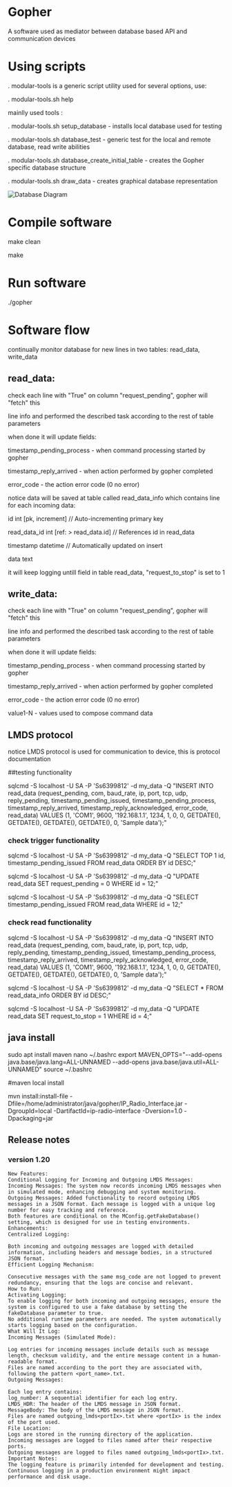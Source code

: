 # Gopher
A software used as mediator between database based API and communication devices

# Using scripts

. modular-tools is a generic script utility used for several options, use:

. modular-tools.sh help 

mainlly used tools : 

. modular-tools.sh setup_database     - installs local database used for testing

. modular-tools.sh database_test - generic test for the local and remote database, read write abilities

. modular-tools.sh database_create_initial_table - creates the Gopher specific database structure

. modular-tools.sh draw_data - creates graphical database representation

![Database Diagram](Documentation/database.png "Database Diagram")

# Compile software

make clean 

make

# Run software

./gopher

# Software flow

continually monitor database for new lines in two tables: read_data, write_data

## read_data: 

check each line with "True" on column "request_pending", gopher will "fetch" this

line info and performed the described task according to the rest of table parameters

when done it will update fields: 

timestamp_pending_process - when command processing started by gopher

timestamp_reply_arrived - when action performed by gopher completed

error_code - the action error code (0 no error)

notice data will be saved at table called read_data_info which contains line for each incoming data:

id int [pk, increment] // Auto-incrementing primary key

read_data_id int [ref: > read_data.id] // References id in read_data

timestamp datetime // Automatically updated on insert

data text

it will keep logging untill field in table read_data, "request_to_stop" is set to 1

## write_data: 

check each line with "True" on column "request_pending", gopher will "fetch" this

line info and performed the described task according to the rest of table parameters

when done it will update fields: 

timestamp_pending_process - when command processing started by gopher

timestamp_reply_arrived - when action performed by gopher completed

error_code - the action error code (0 no error)

value1-N - values used to compose command data

## LMDS protocol

notice LMDS protocol is used for communication to device, this is protocol documentation

##testing functionality

sqlcmd -S localhost -U SA -P 'Ss6399812' -d my_data -Q "INSERT INTO read_data (request_pending, com, baud_rate, ip, port, tcp, udp, reply_pending, timestamp_pending_issued, timestamp_pending_process, timestamp_reply_arrived, timestamp_reply_acknowledged, error_code, read_data) VALUES (1, 'COM1', 9600, '192.168.1.1', 1234, 1, 0, 0, GETDATE(), GETDATE(), GETDATE(), GETDATE(), 0, 'Sample data');"

### check trigger functionality

sqlcmd -S localhost -U SA -P 'Ss6399812' -d my_data -Q "SELECT TOP 1 id, timestamp_pending_issued FROM read_data ORDER BY id DESC;"

sqlcmd -S localhost -U SA -P 'Ss6399812' -d my_data -Q "UPDATE read_data SET request_pending = 0 WHERE id = 12;"

sqlcmd -S localhost -U SA -P 'Ss6399812' -d my_data -Q "SELECT timestamp_pending_issued FROM read_data WHERE id = 12;"

### check read functionality
sqlcmd -S localhost -U SA -P 'Ss6399812' -d my_data -Q "INSERT INTO read_data (request_pending, com, baud_rate, ip, port, tcp, udp, reply_pending, timestamp_pending_issued, timestamp_pending_process, timestamp_reply_arrived, timestamp_reply_acknowledged, error_code, read_data) VALUES (1, 'COM1', 9600, '192.168.1.1', 1234, 1, 0, 0, GETDATE(), GETDATE(), GETDATE(), GETDATE(), 0, 'Sample data');"


sqlcmd -S localhost -U SA -P 'Ss6399812' -d my_data -Q "SELECT * FROM read_data_info ORDER BY id DESC;"



sqlcmd -S localhost -U SA -P 'Ss6399812' -d my_data -Q "UPDATE read_data SET request_to_stop = 1 WHERE id = 4;"

## java install

sudo apt install maven
nano ~/.bashrc
export MAVEN_OPTS="--add-opens java.base/java.lang=ALL-UNNAMED --add-opens java.base/java.util=ALL-UNNAMED"
source ~/.bashrc


#maven local install

mvn install:install-file -Dfile=/home/administrator/java/gopher/IP_Radio_Interface.jar -DgroupId=local -DartifactId=ip-radio-interface -Dversion=1.0 -Dpackaging=jar


## Release notes

### version 1.20
```
New Features:
Conditional Logging for Incoming and Outgoing LMDS Messages:
Incoming Messages: The system now records incoming LMDS messages when in simulated mode, enhancing debugging and system monitoring.
Outgoing Messages: Added functionality to record outgoing LMDS messages in a JSON format. Each message is logged with a unique log number for easy tracking and reference.
Both features are conditional on the MConfig.getFakeDatabase() setting, which is designed for use in testing environments.
Enhancements:
Centralized Logging:

Both incoming and outgoing messages are logged with detailed information, including headers and message bodies, in a structured JSON format.
Efficient Logging Mechanism:

Consecutive messages with the same msg_code are not logged to prevent redundancy, ensuring that the logs are concise and relevant.
How to Run:
Activating Logging:
To enable logging for both incoming and outgoing messages, ensure the system is configured to use a fake database by setting the fakeDatabase parameter to true.
No additional runtime parameters are needed. The system automatically starts logging based on the configuration.
What Will It Log:
Incoming Messages (Simulated Mode):

Log entries for incoming messages include details such as message length, checksum validity, and the entire message content in a human-readable format.
Files are named according to the port they are associated with, following the pattern <port_name>.txt.
Outgoing Messages:

Each log entry contains:
log_number: A sequential identifier for each log entry.
LMDS_HDR: The header of the LMDS message in JSON format.
MessageBody: The body of the LMDS message in JSON format.
Files are named outgoing_lmds<portIx>.txt where <portIx> is the index of the port used.
File Location:
Logs are stored in the running directory of the application.
Incoming messages are logged to files named after their respective ports.
Outgoing messages are logged to files named outgoing_lmds<portIx>.txt.
Important Notes:
The logging feature is primarily intended for development and testing. Continuous logging in a production environment might impact performance and disk usage.
```

